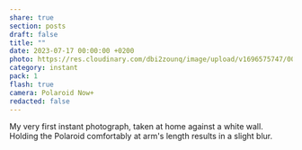 ```yaml
---
share: true
section: posts
draft: false
title: ""
date: 2023-07-17 00:00:00 +0200
photo: https://res.cloudinary.com/dbi2zounq/image/upload/v1696575747/001_phxutv.jpg
category: instant
pack: 1
flash: true
camera: Polaroid Now+
redacted: false
---
```



My very first instant photograph, taken at home against a white wall. Holding the Polaroid comfortably at arm's length results in a slight blur.
